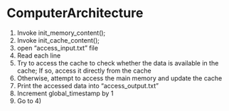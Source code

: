 # ComputerArchitecture

1) Invoke init_memory_content();
2) Invoke init_cache_content();
3) open “access_input.txt” file
4) Read each line
5) Try to access the cache to check whether the data
is available in the cache;
If so, access it directly from the cache
6) Otherwise, attempt to access the main memory and
update the cache
7) Print the accessed data into “access_output.txt”
8) Increment global_timestamp by 1
9) Go to 4)
